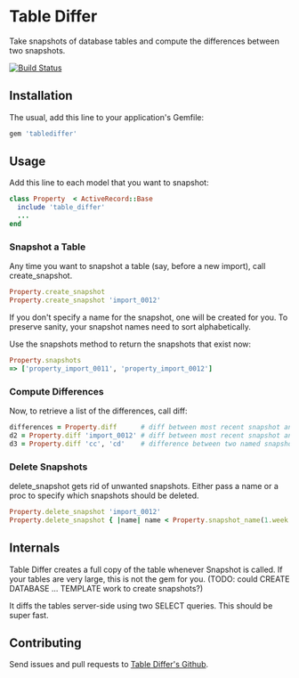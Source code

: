# Table Differ

Take snapshots of database tables and compute the differences between two snapshots.

[![Build Status](https://api.travis-ci.org/bronson/tablediffer.png?branch=master)](http://travis-ci.org/bronson/tablediffer)

## Installation

The usual, add this line to your application's Gemfile:

```ruby
gem 'tablediffer'
```

## Usage

Add this line to each model that you want to snapshot:

```ruby
class Property  < ActiveRecord::Base
  include 'table_differ'
  ...
end
```

### Snapshot a Table

Any time you want to snapshot a table (say, before a new import),
call create_snapshot.

```ruby
Property.create_snapshot
Property.create_snapshot 'import_0012'
```

If you don't specify a name for the snapshot, one will be created for you.
To preserve sanity, your snapshot names need to sort alphabetically.

Use the snapshots method to return the snapshots that exist now:

```ruby
Property.snapshots
=> ['property_import_0011', 'property_import_0012']
```

### Compute Differences

Now, to retrieve a list of the differences, call diff:

```ruby
differences = Property.diff      # diff between most recent snapshot and model's table
d2 = Property.diff 'import_0012' # diff between most recent snapshot and named snapshot
d3 = Property.diff 'cc', 'cd'    # difference between two named snapshots
```

### Delete Snapshots

delete_snapshot gets rid of unwanted snapshots.
Either pass a name or a proc to specify which snapshots should be deleted.

```ruby
Property.delete_snapshot 'import_0012'
Property.delete_snapshot { |name| name < Property.snapshot_name(1.week.ago) }
```

## Internals

Table Differ creates a full copy of the table whenever Snapshot is called.
If your tables are very large, this is not the gem for you.
(TODO: could CREATE DATABASE ... TEMPLATE work to create snapshots?)

It diffs the tables server-side using two SELECT queries.  This should
be super fast.


## Contributing

Send issues and pull requests to [Table Differ's Github](github.com/bronson/tablediffer).
